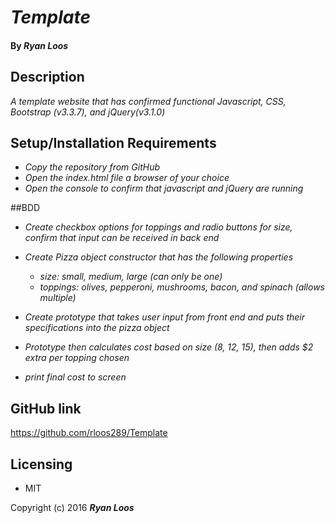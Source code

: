 # _Template_

#### By _Ryan Loos_

## Description

_A template website that has confirmed functional Javascript, CSS, Bootstrap (v3.3.7), and jQuery(v3.1.0)_

## Setup/Installation Requirements

* _Copy the repository from GitHub_
* _Open the index.html file a browser of your choice_
* _Open the console to confirm that javascript and jQuery are running_

##BDD

* _Create checkbox options for toppings and radio buttons for size, confirm that input can be received in back end_

* _Create Pizza object constructor that has the following properties_
  * _size: small, medium, large (can only be one)_
  * _toppings: olives, pepperoni, mushrooms, bacon, and spinach (allows multiple)_

* _Create prototype that takes user input from front end and puts their specifications into the pizza object_

* _Prototype then calculates cost based on size (8, 12, 15), then adds $2 extra per topping chosen_

* _print final cost to screen_

## GitHub link
https://github.com/rloos289/Template

## Licensing

* MIT

Copyright (c) 2016 **_Ryan Loos_**
